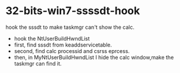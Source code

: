 # 32-bits-win7-ssssdt-hook
hook the sssdt to make taskmgr can't show the calc.
- hook the NtUserBuildHwndList
- first, find sssdt from keaddservicetable.
- second, find calc processid and csrss eprcess.
- then, in MyNtUserBuildHwndList I hide the calc window,make the taskmgr can find it.
